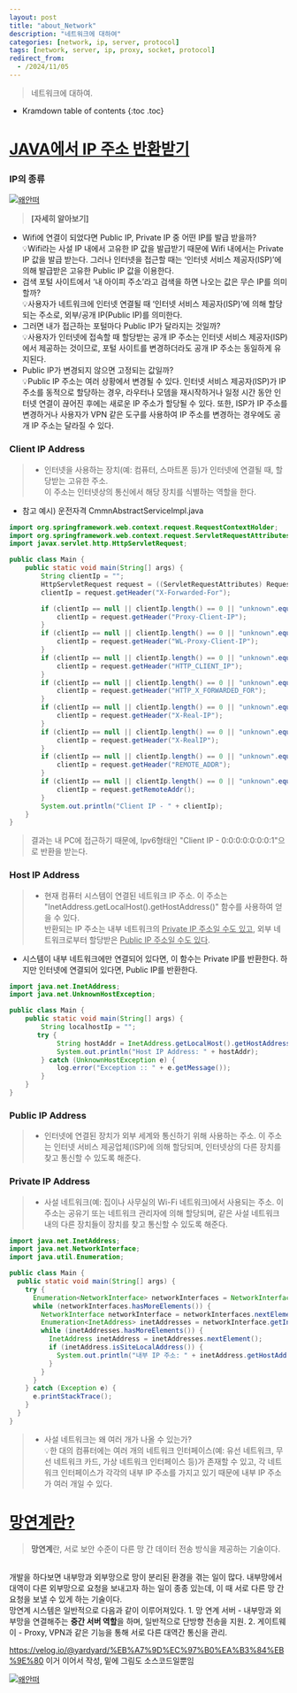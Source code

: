 ```yaml
---
layout: post
title: "about_Network"
description: "네트워크에 대하여"
categories: [network, ip, server, protocol]
tags: [network, server, ip, proxy, socket, protocol]
redirect_from:
  - /2024/11/05
---
```


> 네트워크에 대하여.

* Kramdown table of contents
{:toc .toc}

# <ins>JAVA에서 IP 주소 반환받기</ins>
### IP의 종류
>   
<a class="post-image" href="{{site.baseurl}}/assets/images/network/ip.png">
    <img itemprop="image" data-src="{{site.baseurl}}/assets/images/network/ip.png" src="{{site.baseurl}}/assets/javascripts/unveil/loader.gif" alt="왜안떠" />
</a>

> <b>[자세히 알아보기]</b>
- Wifi에 연결이 되었다면 Public IP, Private IP 중 어떤 IP를 발급 받을까?  
💡Wifi라는 사설 IP 내에서 고유한 IP 값을 발급받기 때문에 Wifi 내에서는 Private IP 값을 발급 받는다. 그러나 인터넷을 접근할 때는 ‘인터넷 서비스 제공자(ISP)’에 의해 발급받은 고유한 Public IP 값을 이용한다.  
- 검색 포털 사이트에서 ‘내 아이피 주소’라고 검색을 하면 나오는 값은 무슨 IP를 의미할까?  
💡사용자가 네트워크에 인터넷 연결될 때 ‘인터넷 서비스 제공자(ISP)’에 의해 할당되는 주소로, 외부/공개 IP(Public IP)를 의미한다.  
- 그러면 내가 접근하는 포털마다 Public IP가 달라지는 것일까?  
💡사용자가 인터넷에 접속할 때 할당받는 공개 IP 주소는 인터넷 서비스 제공자(ISP)에서 제공하는 것이므로, 포털 사이트를 변경하더라도 공개 IP 주소는 동일하게 유지된다.  
- Public IP가 변경되지 않으면 고정되는 값일까?  
💡Public IP 주소는 여러 상황에서 변경될 수 있다. 인터넷 서비스 제공자(ISP)가 IP 주소를 동적으로 할당하는 경우, 라우터나 모뎀을 재시작하거나 일정 시간 동안 인터넷 연결이 끊어진 후에는 새로운 IP 주소가 할당될 수 있다. 또한, ISP가 IP 주소를 변경하거나 사용자가 VPN 같은 도구를 사용하여 IP 주소를 변경하는 경우에도 공개 IP 주소는 달라질 수 있다.

### Client IP Address
> - 인터넷을 사용하는 장치(예: 컴퓨터, 스마트폰 등)가 인터넷에 연결될 때, 할당받는 고유한 주소.  
이 주소는 인터넷상의 통신에서 해당 장치를 식별하는 역할을 한다.
- 참고 예시) 운전자격 CmmnAbstractServiceImpl.java

~~~~java  
import org.springframework.web.context.request.RequestContextHolder;  
import org.springframework.web.context.request.ServletRequestAttributes;  
import javax.servlet.http.HttpServletRequest;  

public class Main {
    public static void main(String[] args) {
        String clientIp = "";
        HttpServletRequest request = ((ServletRequestAttributes) RequestContextHolder.currentRequestAttributes()).getRequest();
        clientIp = request.getHeader("X-Forwarded-For");

        if (clientIp == null || clientIp.length() == 0 || "unknown".equalsIgnoreCase(clientIp)) {
            clientIp = request.getHeader("Proxy-Client-IP");
        }
        if (clientIp == null || clientIp.length() == 0 || "unknown".equalsIgnoreCase(clientIp)) {
            clientIp = request.getHeader("WL-Proxy-Client-IP");
        }
        if (clientIp == null || clientIp.length() == 0 || "unknown".equalsIgnoreCase(clientIp)) {
            clientIp = request.getHeader("HTTP_CLIENT_IP");
        }
        if (clientIp == null || clientIp.length() == 0 || "unknown".equalsIgnoreCase(clientIp)) {
            clientIp = request.getHeader("HTTP_X_FORWARDED_FOR");
        }
        if (clientIp == null || clientIp.length() == 0 || "unknown".equalsIgnoreCase(clientIp)) {
            clientIp = request.getHeader("X-Real-IP");
        }
        if (clientIp == null || clientIp.length() == 0 || "unknown".equalsIgnoreCase(clientIp)) {
            clientIp = request.getHeader("X-RealIP");
        }
        if (clientIp == null || clientIp.length() == 0 || "unknown".equalsIgnoreCase(clientIp)) {
            clientIp = request.getHeader("REMOTE_ADDR");
        }
        if (clientIp == null || clientIp.length() == 0 || "unknown".equalsIgnoreCase(clientIp)) {
            clientIp = request.getRemoteAddr();
        }
        System.out.println("Client IP - " + clientIp);
    }
}
~~~~
> 결과는 내 PC에 접근하기 때문에, Ipv6형태인 "Client IP - 0:0:0:0:0:0:0:1"으로 반환을 받는다.

### Host IP Address
> - 현재 컴퓨터 시스템이 연결된 네트워크 IP 주소. 이 주소는 "InetAddress.getLocalHost().getHostAddress()" 함수를 사용하여 얻을 수 있다.  
반환되는 IP 주소는 내부 네트워크의 <u>Private IP 주소일 수도 있고</u>, 외부 네트워크로부터 할당받은 <u>Public IP 주소일 수도 있다</u>.
- 시스템이 내부 네트워크에만 연결되어 있다면, 이 함수는 Private IP를 반환한다. 하지만 인터넷에 연결되어 있다면, Public IP를 반환한다.

~~~java
import java.net.InetAddress;
import java.net.UnknownHostException;

public class Main {
    public static void main(String[] args) {
        String localhostIp = "";
       try {
            String hostAddr = InetAddress.getLocalHost().getHostAddress();
            System.out.println("Host IP Address: " + hostAddr);
        } catch (UnknownHostException e) {
            log.error("Exception :: " + e.getMessage());
        }
    }
}
~~~

### Public IP Address
> - 인터넷에 연결된 장치가 외부 세계와 통신하기 위해 사용하는 주소. 이 주소는 인터넷 서비스 제공업체(ISP)에 의해 할당되며, 인터넷상의 다른 장치를 찾고 통신할 수 있도록 해준다.

### Private IP Address
> - 사설 네트워크(예: 집이나 사무실의 Wi-Fi 네트워크)에서 사용되는 주소. 이 주소는 공유기 또는 네트워크 관리자에 의해 할당되며, 같은 사설 네트워크 내의 다른 장치들이 장치를 찾고 통신할 수 있도록 해준다.

~~~java
import java.net.InetAddress;
import java.net.NetworkInterface;
import java.util.Enumeration;

public class Main {
  public static void main(String[] args) {
    try {
      Enumeration<NetworkInterface> networkInterfaces = NetworkInterface.getNetworkInterfaces();
      while (networkInterfaces.hasMoreElements()) {
        NetworkInterface networkInterface = networkInterfaces.nextElement();
        Enumeration<InetAddress> inetAddresses = networkInterface.getInetAddresses();
        while (inetAddresses.hasMoreElements()) {
          InetAddress inetAddress = inetAddresses.nextElement();
          if (inetAddress.isSiteLocalAddress()) {
            System.out.println("내부 IP 주소: " + inetAddress.getHostAddress());
          }
        }
      }
    } catch (Exception e) {
      e.printStackTrace();
    }
  }
}
~~~
> - 사설 네트워크는 왜 여러 개가 나올 수 있는가?  
💡한 대의 컴퓨터에는 여러 개의 네트워크 인터페이스(예: 유선 네트워크, 무선 네트워크 카드, 가상 네트워크 인터페이스 등)가 존재할 수 있고, 각 네트워크 인터페이스가 각각의 내부 IP 주소를 가지고 있기 때문에 내부 IP 주소가 여러 개일 수 있다.


# <ins>망연계란?</ins>
> <b>망연계</b>란, 서로 보안 수준이 다른 망 간 데이터 전송 방식을 제공하는 기술이다.  
<br>
개발을 하다보면 내부망과 외부망으로 망이 분리된 환경을 겪는 일이 많다.  
내부망에서 대역이 다른 외부망으로 요청을 보내고자 하는 일이 종종 있는데, 이 때 서로 다른 망 간 요청을 보낼 수 있게 하는 기술이다.  
<br>
망연계 시스템은 일반적으로 다음과 같이 이루어져있다.
1. 망 연계 서버  
- 내부망과 외부망을 연결해주는 <b>중간 서버 역할</b>을 하며, 일반적으로 단방향 전송을 지원.
2. 게이트웨이  
- Proxy, VPN과 같은 기능을 통해 서로 다른 대역간 통신을 관리.  



https://velog.io/@yardyard/%EB%A7%9D%EC%97%B0%EA%B3%84%EB%9E%80  이거 이어서 작성, 밑에 그림도 소스코드일뿐임

>   
<a class="post-image" href="{{site.baseurl}}/assets/images/network/ip.png">
    <img itemprop="image" data-src="{{site.baseurl}}/assets/images/network/ip.png" src="{{site.baseurl}}/assets/javascripts/unveil/loader.gif" alt="왜안떠" />
</a>